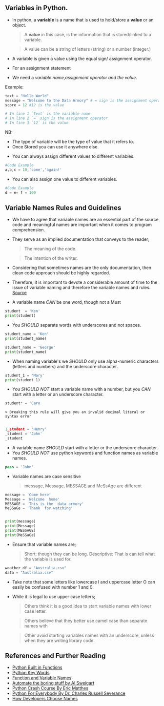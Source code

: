## Variables in Python.

- In python, a **variable** is a name that is used to hold/store a **value** or an object.

  > A **value** in this case, is the information that is stored/linked to a variable.

  > A value can be a string of letters (string) or a number (integer.)

- A variable is given a value using the equal sign/ assignment operator.

- For an assignment statement

- We need a _variable name,assignment operator and the value_.

Example:

```py
text = "Hello World"
message = "Welcome to the Data Armory" # = sign is the assignment operator
score = 12 #12 is the value

# In line 1 `Text` is the variable name
# In line 2 `=` sign is the assignment operator
# In line 3 `12` is the value
```

NB:

- The type of variable will be the type of value that it refers to.
- Once Stored you can use it anywhere else.

* You can always assign different values to different variables.

```py
#Code Example
a,b,c = 10,'come','again!'
```

- You can also assign one value to different variables.

```py
#Code Example
d = e= f = 100
```

## Variable Names Rules and Guidelines

- We have to agree that variable names are an essential part of the source code and meaningful names are important when it comes to program comprehension.
- They serve as an implied documentation that conveys to the reader;

  > The meaning of the code.

  > The intention of the writer.

- Considering that sometimes names are the only documentation, then clean code approach should be highly regarded.
- Therefore, it is important to devote a considerable amount of time to the issue of variable naming and therefore the variable names and rules. [Source](https://arxiv.org/pdf/2103.07487.pdf)

- A variable name _CAN_ be one word, though not a Must

```py
student  = 'Ken'
print(student)
```

- You _SHOULD_ separate words with underscores and not spaces.

```py
student_name = 'Ken'
print(student_name)
```

```py
student_name = 'George'
print(student_name)
```

- When naming variable's we _SHOULD_ only use alpha-numeric characters (letters and numbers) and the underscore character.

```py
student_1 = 'Mary'
print(student_1)
```

- You _SHOULD NOT_ start a variable name with a number, but you _CAN_ start with a letter or an underscore character.

```py
student* = 'Caro
```

    > Breaking this rule will give you an invalid decimal literal or syntax error

```py

1_student = 'Henry'
_student = 'John'
_student
```

- A variable name _SHOULD_ start with a letter or the underscore character.
- You _SHOULD NOT_ use python keywords and function names as variable names.

```py
pass = 'John'
```

- Variable names are case sensitive

  > message, Message, MESSAGE and MeSsAge are different

```py
message = 'Come here'
Message = 'Welcome  home'
MESSAGE = 'This is the  data armory'
MeSSaGe = 'Thank  for watching'
```

```py

print(message)
print(Message)
print(MESSAGE)
print(MeSSaGe)
```

- Ensure that variable names are;
  > Short: though they can be long.
  > Descriptive: That is can tell what the variable is used for.

```py
weather_df = "Australia.csv"
data = "Australia.csv"
```

- Take note that some letters like lowercase l and uppercase letter O can easily be confused with number 1 and 0.

- While it is legal to use upper case letters;

  > Others think it is a good idea to start variable names with lower case letter.

  > Others believe that they better use camel case than separate names with

  > Other avoid starting variables names with an underscore, unless when they are writing library code.

## References and Further Reading

- [Python Built in Functions](https://docs.python.org/3/library/functions.)
- [Python Key Words](https://www.w3schools.com/python/python_ref_keywords.asp)
- [Function and Variable Names](https://peps.python.org/pep-0008/#function-and-variable-names)
- [Automate the boring stuff by Al Sweigart](https://www.amazon.com/Automate-Boring-Stuff-Python-Programming/dp/1593275994)
- [Python Crash Course By Eric Matthes](https://www.amazon.com/Python-Crash-Course-2nd-Edition/dp/1593279280/ref=sr_1_1?crid=2ANKISKNQPNKH&keywords=Python+Crash+Course+By+Eric+Matthes&qid=1654606797&s=books&sprefix=%2Cstripbooks-intl-ship%2C1078&sr=1-1)
- [Python For Everybody By Dr. Charles Russell Severance](https://www.amazon.com/Python-Everybody-Exploring-Data/dp/1530051126/ref=sr_1_1?crid=39LZNMJH3NBCG&keywords=python+for+everybody&qid=1654606844&s=books&sprefix=PYTHON+FOR+EVER%2Cstripbooks-intl-ship%2C613&sr=1-1)
- [How Developers Choose Names](https://arxiv.org/pdf/2103.07487.pdf)
